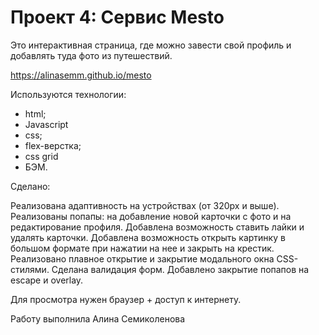 # Проект 4: Сервис Mesto

Это интерактивная страница, где можно завести свой профиль и добавлять туда фото из путешествий.

https://alinasemm.github.io/mesto

Используются технологии: 
- html;
- Javascript
- css;
- flex-верстка;
- css grid
- БЭМ.

Сделано:

Реализована адаптивность на устройствах (от 320px и выше).
Реализованы попапы: на добавление новой карточки с фото и на редактирование профиля.
Добавлена возможность ставить лайки и удалять карточки.
Добавлена возможность открыть картинку в большом формате при нажатии на нее и закрыть на крестик.
Реализовано плавное открытие и закрытие модального окна CSS-стилями.
Сделана валидация форм.
Добавлено закрытие попапов на escape и overlay.

Для просмотра нужен браузер + доступ к интернету.

Работу выполнила Алина Семиколенова
